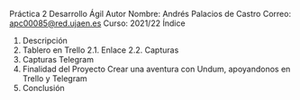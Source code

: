 Práctica 2 Desarrollo Ágil
Autor
Nombre: Andrés Palacios de Castro
Correo: apc00085@red.ujaen.es
Curso: 2021/22
Índice
1. Descripción
2. Tablero en Trello
   2.1. Enlace
   2.2. Capturas
3. Capturas Telegram
4. Finalidad del Proyecto
  Crear una aventura con Undum, apoyandonos en Trello y Telegram
5. Conclusión